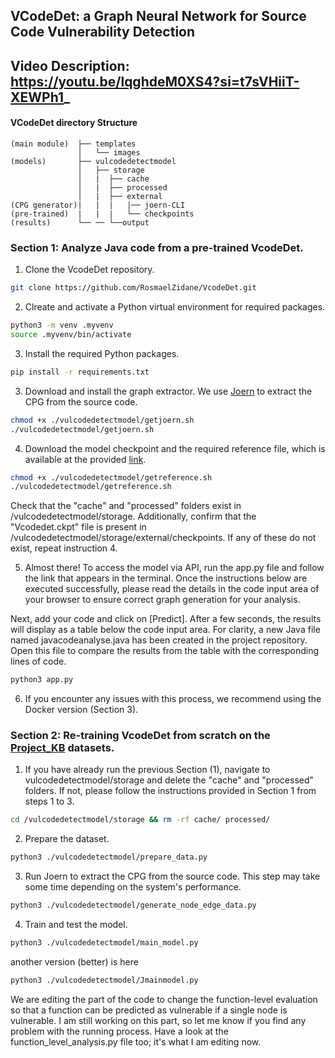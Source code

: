 
## VCodeDet: a Graph Neural Network for Source Code Vulnerability Detection

## Video Description: https://youtu.be/lqghdeM0XS4?si=t7sVHiiT-XEWPh1_

#### VCodeDet directory Structure

```dir
(main module)  ├── templates
               │   └── images
(models)       ├── vulcodedetectmodel
               │   ├── storage
               │   |  ├── cache
               │   |  ├── processed
               │   |  ├── external
(CPG generator)|   |  |   |── joern-CLI
(pre-trained)  |   |  |   └── checkpoints
(results)      └── ── └──output     
```

### Section 1: Analyze Java code from a pre-trained VcodeDet.

1. Clone the VcodeDet repository.

```bash
git clone https://github.com/RosmaelZidane/VcodeDet.git
```
2. Clreate and activate a Python virtual environment for required packages.

```bash
python3 -m venv .myvenv
source .myvenv/bin/activate
```
3. Install the required Python packages.

```bash
pip install -r requirements.txt
```
3. Download and install the graph extractor. We use [Joern](https://joern.io/) to extract the CPG from the source code.
```bash
chmod +x ./vulcodedetectmodel/getjoern.sh
./vulcodedetectmodel/getjoern.sh
```
4. Download the model checkpoint and the required reference file, which is available at the provided [link](https://drive.google.com/drive/folders/10_MjuMhxd_hCROWWzdl7aCdSeQUToM4-?usp=sharing).
```bash
chmod +x ./vulcodedetectmodel/getreference.sh
./vulcodedetectmodel/getreference.sh
```
Check that the "cache" and "processed" folders exist in /vulcodedetectmodel/storage. Additionally, confirm that the "Vcodedet.ckpt" file is present in /vulcodedetectmodel/storage/external/checkpoints. If any of these do not exist, repeat instruction 4.

5. Almost there! To access the model via API, run the app.py file and follow the link that appears in the terminal. Once the instructions below are executed successfully, please read the details in the code input area of your browser to ensure correct graph generation for your analysis.

Next, add your code and click on [Predict]. After a few seconds, the results will display as a table below the code input area. For clarity, a new Java file named javacodeanalyse.java has been created in the project repository. Open this file to compare the results from the table with the corresponding lines of code.

```bash
python3 app.py
```

6. If you encounter any issues with this process, we recommend using the Docker version (Section 3).

### Section 2: Re-training VcodeDet from scratch on the [Project_KB](https://github.com/SAP/project-kb.git) datasets.

1. If you have already run the previous Section (1), navigate to vulcodedetectmodel/storage and delete the "cache" and "processed" folders. If not, please follow the instructions provided in Section 1 from steps 1 to 3.
```bash
cd /vulcodedetectmodel/storage && rm -rf cache/ processed/
```
2. Prepare the dataset. 
```bash
python3 ./vulcodedetectmodel/prepare_data.py
```
3. Run Joern to extract the CPG from the source code. This step may take some time depending on the system's performance.
```bash
python3 ./vulcodedetectmodel/generate_node_edge_data.py
```
4. Train and test the model.
```bash
python3 ./vulcodedetectmodel/main_model.py
```
another version (better) is here
```bash
python3 ./vulcodedetectmodel/Jmainmodel.py
```

We are editing the part of the code to change the function-level evaluation so that a function can be predicted as vulnerable if a single node is vulnerable. I am still working on this part, so let me know if you find any problem with the running process. Have a look at the function_level_analysis.py file too; it's what I am editing now.
